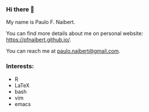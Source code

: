 ### Hi there 👋

<!--
**pfnaibert/pfnaibert** is a ✨ _special_ ✨ repository because its `README.md` (this file) appears on your GitHub profile.

Here are some ideas to get you started:

- 🔭 I’m currently working on ...
- 🌱 I’m currently learning ...
- 👯 I’m looking to collaborate on ...
- 🤔 I’m looking for help with ...
- 💬 Ask me about ...
- 📫 How to reach me: ...
- 😄 Pronouns: ...
- ⚡ Fun fact: ...
-->

My name is Paulo F. Naibert.

You can find more details about me on personal website: https://pfnaibert.github.io/.

You can reach me at paulo.naibert@gmail.com.

### Interests:
- R
- LaTeX
- bash
- vim
- emacs
